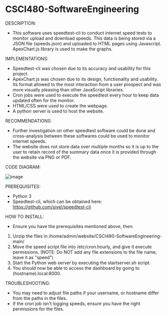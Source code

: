# CSCI480-SoftwareEngineering

DESCRIPTION:
* This software uses speedtest-cli to conduct internet speed tests to monitor upload and download speeds. This data is being stored via a JSON file (speeds.json) and uploaded to HTML pages using Javascript. ApexChart.js library is used to make the graphs.

IMPLEMENTATIONS:
* Speedtest-cli was chosen due to its accuracy and usability for this project.
* ApexChart.js was chosen due to its design, functionality and usability. Its format allowed to the most interaction from a user prospect and was more visually pleasing than other JavaScript libraries. 
* Cron jobs were used to execute the speedtest every hour to keep data updated often for the monitor.
* HTML/CSS were used to create the webpage.
* A python server is used to host the website.

RECOMMENDATIONS: 
* Further investigation on other speedtest software could be done and cross-analysis between these softwares could be used to monitor internet speeds.
* The website does not store data over multiple months so it is up to the user to retain record of the summary data once it is provided through the website via PNG or PDF.

CODE DIAGRAM:

![image](https://github.com/doepkerk/CSCI480-SoftwareEngineering/assets/143119090/e2564869-027a-42f6-8d6a-4922e55c41cb)

PREREQUISITES: 
* Python 3
* Speedtest-cli, which can be obtained here: https://github.com/sivel/speedtest-cli

HOW TO INSTALL:
* Ensure you have the prerequisites mentioned above, then:
1. Unzip the files in /home/admin/website/CSCI480-SoftwareEngineering-main/
2. Move the speed script file into /etc/cron.hourly, and give it execute permissions.
   (NOTE: Do NOT add any file extensions to the file name, leave it as "speed")
3. Start the Python web server by executing the startserver.sh script.
4. You should now be able to access the dashboard by going to (hostname).local:8000.

TROUBLESHOOTING:
* You may need to adjust file paths if your username, or hostname differ from the paths in the files.
* If the cron job isn't logging speeds, ensure you have the right permissions for the files.



